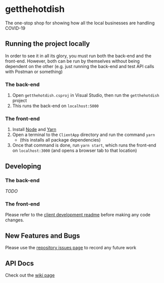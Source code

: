 ﻿# getthehotdish
The one-stop shop for showing how all the local businesses are handling COVID-19

## Running the project locally
In order to see it in all its glory, you must run both the back-end and the front-end. However, both can be run by themselves without being dependent on the other (e.g. just running the back-end and test API calls with Postman or something)
### The back-end
1. Open `getthehotdish.csproj` in Visual Studio, then run the `getthehotdish` project
2. This runs the back-end on `localhost:5000`
### The front-end
1. Install [Node](https://nodejs.org/en/download/) and [Yarn](https://classic.yarnpkg.com/en/docs/install)
2. Open a terminal to the `ClientApp` directory and run the command `yarn`
   * (this installs all package dependencies)
3. Once that command is done, run `yarn start`, which runs the front-end on `localhost:3000` (and opens a browser tab to that location)

## Developing
### The back-end
*TODO*
### The front-end
Please refer to the [client development readme](ClientApp/README.md) before making any code changes.
## New Features and Bugs
Please use the [repository issues page](https://github.com/colathro/getthehotdish/issues) to record any future work

## API Docs
Check out the [wiki page](https://github.com/colathro/getthehotdish/wiki/API-Docs)